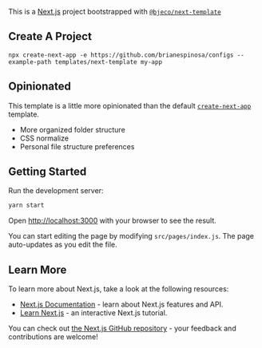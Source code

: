 This is a [Next.js](https://nextjs.org/) project bootstrapped with [`@bjeco/next-template`](https://github.com/brianespinosa/configs/tree/main/templates/next-template)

## Create A Project

```
npx create-next-app -e https://github.com/brianespinosa/configs --example-path templates/next-template my-app
```

## Opinionated

This template is a little more opinionated than the default [`create-next-app`](https://github.com/vercel/next.js/tree/canary/packages/create-next-app) template.

- More organized folder structure
- CSS normalize
- Personal file structure preferences

## Getting Started

Run the development server:

```bash
yarn start
```

Open [http://localhost:3000](http://localhost:3000) with your browser to see the result.

You can start editing the page by modifying `src/pages/index.js`. The page auto-updates as you edit the file.

## Learn More

To learn more about Next.js, take a look at the following resources:

- [Next.js Documentation](https://nextjs.org/docs) - learn about Next.js features and API.
- [Learn Next.js](https://nextjs.org/learn) - an interactive Next.js tutorial.

You can check out [the Next.js GitHub repository](https://github.com/vercel/next.js/) - your feedback and contributions are welcome!
